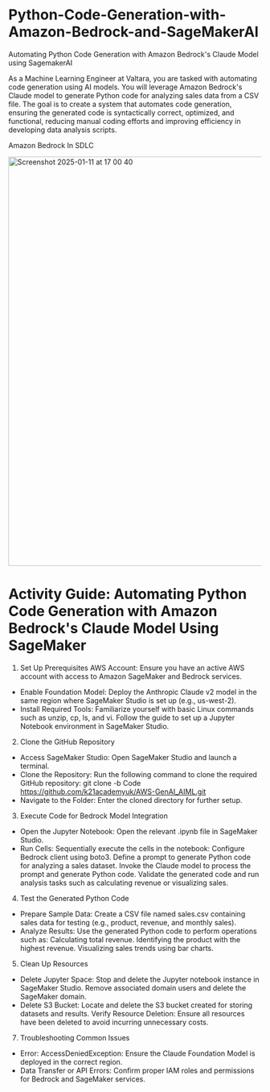 # Python-Code-Generation-with-Amazon-Bedrock-and-SageMakerAI
Automating Python Code Generation with Amazon Bedrock's Claude Model using SagemakerAI

As a Machine Learning Engineer at Valtara, you are tasked with automating code generation using AI models. You will leverage Amazon Bedrock's Claude model to generate Python code for analyzing sales data from a CSV file. The goal is to create a system that automates code generation, ensuring the generated code is syntactically correct, optimized, and functional, reducing manual coding efforts and improving efficiency in developing data analysis scripts.

Amazon Bedrock In SDLC

<img width="813" alt="Screenshot 2025-01-11 at 17 00 40" src="https://github.com/user-attachments/assets/ff1b398c-c18d-47df-8787-ebc079651b07" />



# Activity Guide: Automating Python Code Generation with Amazon Bedrock's Claude Model Using SageMaker

1. Set Up Prerequisites
AWS Account:
Ensure you have an active AWS account with access to Amazon SageMaker and Bedrock services.
- Enable Foundation Model:
Deploy the Anthropic Claude v2 model in the same region where SageMaker Studio is set up (e.g., us-west-2).
- Install Required Tools:
Familiarize yourself with basic Linux commands such as unzip, cp, ls, and vi.
Follow the guide to set up a Jupyter Notebook environment in SageMaker Studio.

2. Clone the GitHub Repository

- Access SageMaker Studio:
Open SageMaker Studio and launch a terminal.
- Clone the Repository:
Run the following command to clone the required GitHub repository:
git clone -b Code https://github.com/k21academyuk/AWS-GenAI_AIML.git
- Navigate to the Folder:
Enter the cloned directory for further setup.

3. Execute Code for Bedrock Model Integration

- Open the Jupyter Notebook:
Open the relevant .ipynb file in SageMaker Studio.
- Run Cells:
Sequentially execute the cells in the notebook:
Configure Bedrock client using boto3.
Define a prompt to generate Python code for analyzing a sales dataset.
Invoke the Claude model to process the prompt and generate Python code.
Validate the generated code and run analysis tasks such as calculating revenue or visualizing sales.

4. Test the Generated Python Code
- Prepare Sample Data:
Create a CSV file named sales.csv containing sales data for testing (e.g., product, revenue, and monthly sales).
- Analyze Results:
Use the generated Python code to perform operations such as:
Calculating total revenue.
Identifying the product with the highest revenue.
Visualizing sales trends using bar charts.

5. Clean Up Resources
- Delete Jupyter Space:
Stop and delete the Jupyter notebook instance in SageMaker Studio.
Remove associated domain users and delete the SageMaker domain.
- Delete S3 Bucket:
Locate and delete the S3 bucket created for storing datasets and results.
Verify Resource Deletion:
Ensure all resources have been deleted to avoid incurring unnecessary costs.

7. Troubleshooting Common Issues
- Error: AccessDeniedException:
Ensure the Claude Foundation Model is deployed in the correct region.
- Data Transfer or API Errors:
Confirm proper IAM roles and permissions for Bedrock and SageMaker services.
